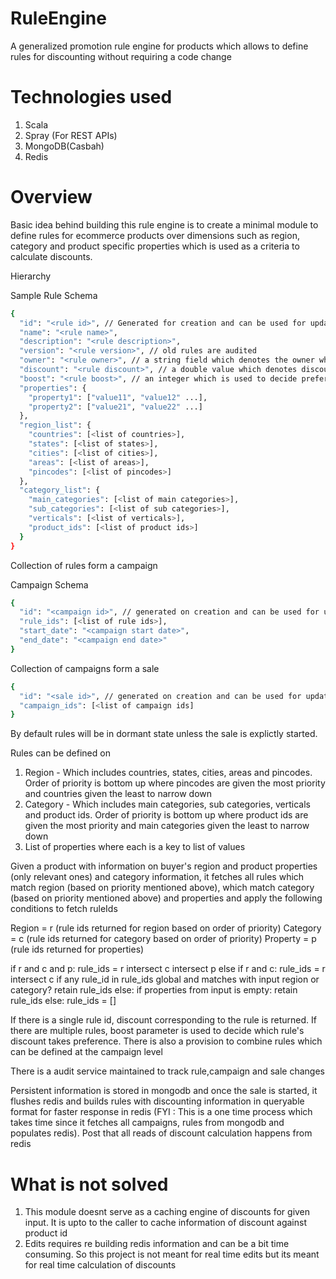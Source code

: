 # RuleEngine

A generalized promotion rule engine for products which allows to define rules for discounting without requiring a code change

# Technologies used

1. Scala
2. Spray (For REST APIs)
3. MongoDB(Casbah)
4. Redis

# Overview

Basic idea behind building this rule engine is to create a minimal module to define rules for ecommerce products over dimensions such as region, category and product specific properties which is used as a criteria to calculate discounts.

Hierarchy

Sample Rule Schema

```bash
{
  "id": "<rule id>", // Generated for creation and can be used for updation,
  "name": "<rule name>",
  "description": "<rule description>",
  "version": "<rule version>", // old rules are audited
  "owner": "<rule owner>", // a string field which denotes the owner who created this
  "discount": "<rule discount>", // a double value which denotes discount
  "boost": "<rule boost>", // an integer which is used to decide preference when two rules collide,
  "properties": {
    "property1": ["value11", "value12" ...],
    "property2": ["value21", "value22" ...]
  },
  "region_list": {
    "countries": [<list of countries>],
    "states": [<list of states>],
    "cities": [<list of cities>],
    "areas": [<list of areas>],
    "pincodes": [<list of pincodes>]
  },
  "category_list": {
    "main_categories": [<list of main categories>],
    "sub_categories": [<list of sub categories>],
    "verticals": [<list of verticals>],
    "product_ids": [<list of product ids>]
  }
}
```

Collection of rules form a campaign

Campaign Schema

```bash
{
  "id": "<campaign id>", // generated on creation and can be used for updation
  "rule_ids": [<list of rule ids>],
  "start_date": "<campaign start date>",
  "end_date": "<campaign end date>"
}
```

Collection of campaigns form a sale

```bash
{
  "id": "<sale id>", // generated on creation and can be used for updation
  "campaign_ids": [<list of campaign ids]
}
```

By default rules will be in dormant state unless the sale is explictly started.

Rules can be defined on

1. Region - Which includes countries, states, cities, areas and pincodes. Order of priority is bottom up where pincodes are given the most priority and countries given the least to narrow down
2. Category - Which includes main categories, sub categories, verticals and product ids. Order of priority is bottom up where product ids are given the most priority and main categories given the least to narrow down
3. List of properties where each is a key to list of values

Given a product with information on buyer's region and product properties (only relevant ones) and category information, it fetches all rules which match region (based on priority mentioned above), which match category (based on priority mentioned above) and properties and apply the following conditions to fetch ruleIds

Region = r (rule ids returned for region based on order of priority)
Category = c (rule ids returned for category based on order of priority)
Property = p (rule ids returned for properties)

if r and c and p:
  rule_ids = r intersect c intersect p
else if r and c:
  rule_ids = r intersect c
  if any rule_id in rule_ids global and matches with input region or category?
    retain rule_ids
  else:
    if properties from input is empty:
      retain rule_ids
    else:
      rule_ids = []

If there is a single rule id, discount corresponding to the rule is returned. If there are multiple rules, boost parameter is used to decide which rule's discount takes preference. There is also a provision to combine rules which can be defined at the campaign level 

There is a audit service maintained to track rule,campaign and sale changes

Persistent information is stored in mongodb and once the sale is started, it flushes redis and builds rules with discounting information in queryable format for faster response in redis (FYI : This is a one time process which takes time since it fetches all campaigns, rules from mongodb and populates redis). Post that all reads of discount calculation happens from redis

# What is not solved

1. This module doesnt serve as a caching engine of discounts for given input. It is upto to the caller to cache information of discount against product id
2. Edits requires re building redis information and can be a bit time consuming. So this project is not meant for real time edits but its  meant for real time calculation of discounts
